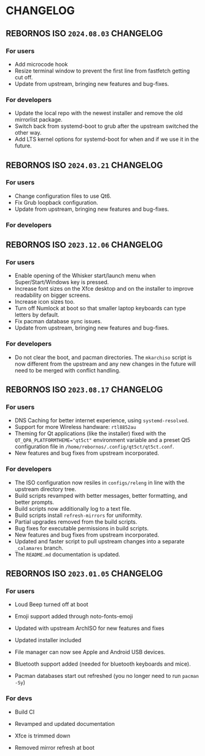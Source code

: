 # CHANGELOG

## REBORNOS ISO `2024.08.03` CHANGELOG

### For users

- Add microcode hook
- Resize terminal window to prevent the first line from fastfetch getting cut off.
- Update from upstream, bringing new features and bug-fixes.

### For developers

- Update the local repo with the newest installer and remove the old mirrorlist package.
- Switch back from systemd-boot to grub after the upstream switched the other way.
- Add LTS kernel options for systemd-boot for when and if we use it in the future.

## REBORNOS ISO `2024.03.21` CHANGELOG

### For users

- Change configuration files to use Qt6.
- Fix Grub loopback configuration.
- Update from upstream, bringing new features and bug-fixes.

### For developers

## REBORNOS ISO `2023.12.06` CHANGELOG

### For users

- Enable opening of the Whisker start/launch menu when Super/Start/Windows key is pressed.
- Increase font sizes on the Xfce desktop and on the installer to improve readability on bigger screens.
- Increase icon sizes too.
- Turn off Numlock at boot so that smaller laptop keyboards can type letters by default.
- Fix pacman database sync issues.
- Update from upstream, bringing new features and bug-fixes.

### For developers

- Do not clear the boot, and pacman directories. The `mkarchiso` script is now different from the upstream and any new changes in the future will need to be merged with conflict handling.

## REBORNOS ISO `2023.08.17` CHANGELOG

### For users

- DNS Caching for better internet experience, using `systemd-resolved`.
- Support for more Wireless handware: `rtl8852au`
- Theming for Qt applications (like the installer) fixed with the `QT_QPA_PLATFORMTHEME="qt5ct"` environment variable and a preset Qt5 configuration file in `/home/rebornos/.config/qt5ct/qt5ct.conf`.
- New features and bug fixes from upstream incorporated.

### For developers

- The ISO configuration now resiles in `configs/releng` in line with the upstream directory tree.
- Build scripts revamped with better messages, better formatting, and better prompts.
- Build scripts now additionally log to a text file.
- Build scripts install `refresh-mirrors` for uniformity.
- Partial upgrades removed from the build scripts.
- Bug fixes for executable permissions in build scripts.
- New features and bug fixes from upstream incorporated.
- Updated and faster script to pull upstream changes into a separate `_calamares` branch.
- The `README.md` documentation is updated.

## REBORNOS ISO `2023.01.05` CHANGELOG

### For users

- Loud Beep turned off at boot
 
- Emoji support added through noto-fonts-emoji
 
- Updated with upstream ArchISO for new features and fixes
 
- Updated installer included

- File manager can now see Apple and Android USB devices.

- Bluetooth support added (needed for bluetooth keyboards and mice).

- Pacman databases start out refreshed (you no longer need to run `pacman -Sy`)

### For devs

- Build CI
 
- Revamped and updated documentation

- Xfce is trimmed down

- Removed mirror refresh at boot